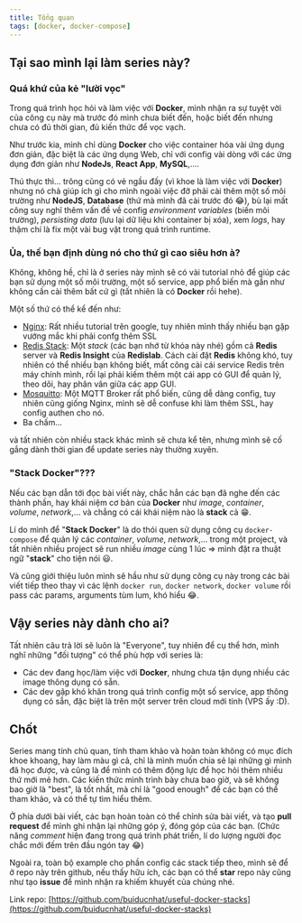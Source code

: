 ```yaml
---
title: Tổng quan
tags: [docker, docker-compose]
---
```


## Tại sao mình lại làm series này?

### Quá khứ của kẻ "lười vọc"

Trong quá trình học hỏi và làm việc với **Docker**, mình nhận ra sự tuyệt vời của công cụ này mà trước đó mình chưa biết đến, hoặc biết đến nhưng chưa có đủ thời gian, đủ kiến thức để vọc vạch.

Như trước kia, mình chỉ dùng **Docker** cho việc container hóa vài ứng dụng đơn giản, đặc biệt là các ứng dụng Web, chỉ với config vài dòng với các ứng dụng đơn giản như **NodeJs**, **React App**, **MySQL**,....

Thú thực thì... trông cũng có vẻ ngầu đấy (vì khoe là làm việc với **Docker**) nhưng nó chả giúp ích gì cho mình ngoài việc đỡ phải cài thêm một số môi trường như **NodeJS**, **Database** (thứ mà mình đã cài trước đó 😂), bù lại mất công suy nghĩ thêm vấn đề về config _environment variables_ (biến môi trường), _persisting data_ (lưu lại dữ liệu khi container bị xóa), xem _logs_, hay thậm chí là fix một vài bug vặt trong quá trình runtime.

### Ủa, thế bạn định dùng nó cho thứ gì cao siêu hơn à?

Không, không hề, chỉ là ở series này mình sẽ có vài tutorial nhỏ để giúp các bạn sử dụng một số môi trường, một số service, app phổ biến mà gần như không cần cài thêm bất cứ gì (tất nhiên là có **Docker** rồi hehe).

Một số thứ có thể kể đến như:

- [Nginx](https://hub.docker.com/_/nginx/): Rất nhiều tutorial trên google, tuy nhiên mình thấy nhiều bạn gặp vướng mắc khi phải confg thêm SSL
- [Redis Stack](https://hub.docker.com/u/redislabs): Một _stack_ (các bạn nhớ từ khóa này nhé) gồm cả **Redis** server và **Redis Insight** của **Redislab**. Cách cài đặt **Redis** không khó, tuy nhiên có thể nhiều bạn không biết, mất công cài cái service Redis trên máy chính mình, rồi lại phải kiếm thêm một cái app có GUI để quản lý, theo dõi, hay phân vân giữa các app GUI.
- [Mosquitto](https://hub.docker.com/_/eclipse-mosquitto): Một MQTT Broker rất phổ biến, cũng dễ dàng config, tuy nhiên cũng giống Nginx, mình sẽ dễ confuse khi làm thêm SSL, hay config authen cho nó.
- Ba chấm...

và tất nhiên còn nhiều stack khác mình sẽ chưa kể tên, nhưng mình sẽ cố gắng dành thời gian để update series này thường xuyên.

### "Stack Docker"???

Nếu các bạn dẫn tới đọc bài viết này, chắc hẳn các bạn đã nghe đến các thành phần, hay khái niệm cơ bản của **Docker** như _image_, _container_, _volume_, _network_,... và chẳng có cái khái niệm nào là **stack** cả 😁.

Lí do mình để "**Stack Docker**" là do thói quen sử dụng công cụ `docker-compose` để quản lý các _container_, _volume_, _network_,... trong một project, và tất nhiên nhiều project sẽ run nhiều _image_ cùng 1 lúc => mình đặt ra thuật ngữ "**stack**" cho tiện nói 😃.

Và cũng giới thiệu luôn mình sẽ hầu như sử dụng công cụ này trong các bài viết tiếp theo thay vì các lệnh `docker run`, `docker network`, `docker volume` rồi pass các params, arguments tùm lum, khó hiểu 😂.

## Vậy series này dành cho ai?

Tất nhiên câu trả lời sẽ luôn là "Everyone", tuy nhiên để cụ thể hơn, mình nghĩ những "đối tượng" có thể phù hợp với series là:

- Các dev đang học/làm việc với **Docker**, nhưng chưa tận dụng nhiều các image thông dụng có sẵn.
- Các dev gặp khó khăn trong quá trình config một số service, app thông dụng có sẵn, đặc biệt là trên một server trên cloud mới tinh (VPS ấy :D).

## Chốt

Series mang tính chủ quan, tính tham khảo và hoàn toàn không có mục đích khoe khoang, hay làm màu gì cả, chỉ là mình muốn chia sẻ lại những gì mình đã học được, và cũng là để mình có thêm động lực để học hỏi thêm nhiều thứ mới mẻ hơn. Các kiến thức mình trình bày chưa bao giờ, và sẽ không bao giờ là "best", là tốt nhất, mà chỉ là "good enough" để các bạn có thể tham khảo, và có thể tự tìm hiểu thêm.

Ở phía dưới bài viết, các bạn hoàn toàn có thể chỉnh sửa bài viết, và tạo **pull request** để mình ghi nhận lại những góp ý, đóng góp của các bạn. (Chức năng _comment_ hiện đang trong quá trình phát triển, lí do lượng người đọc chắc mới đếm trên đầu ngón tay 😂)

Ngoài ra, toàn bộ example cho phần config các stack tiếp theo, mình sẽ để ở repo này trên github, nếu thấy hữu ích, các bạn có thể **star** repo này cũng như tạo **issue** để mình nhận ra khiếm khuyết của chúng nhé.

Link repo: [https://github.com/buiducnhat/useful-docker-stacks](https://github.com/buiducnhat/useful-docker-stacks)
